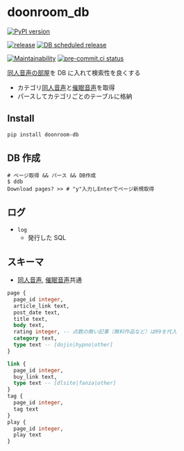# doonroom_db

[![PyPI version](
  https://badge.fury.io/py/doonroom-db.svg
)](
  https://badge.fury.io/py/doonroom-db
)

[![release](
  https://github.com/eggplants/doonroom_db/actions/workflows/release.yml/badge.svg
  )](
  https://github.com/eggplants/doonroom_db/actions/workflows/release.yml
) [![DB scheduled release](
  https://github.com/eggplants/doonroom_db/actions/workflows/db_scheduled_release.yml/badge.svg
  )](
  https://github.com/eggplants/doonroom_db/actions/workflows/db_scheduled_release.yml
)

[![Maintainability](
  https://api.codeclimate.com/v1/badges/aa5bc7bb4dbc9209ab8e/maintainability
  )](
  https://codeclimate.com/github/eggplants/doonroom_db/maintainability
) [![pre-commit.ci status](
  https://results.pre-commit.ci/badge/github/eggplants/doonroom_db/master.svg
  )](
  https://results.pre-commit.ci/latest/github/eggplants/doonroom_db/master
)

[同人音声の部屋]を DB に入れて検索性を良くする
  - カテゴリ[同人音声]と[催眠音声]を取得
  - パースしてカテゴリごとのテーブルに格納

## Install

```bash
pip install doonroom-db
```

## DB 作成

```shellsession
# ページ取得 && パース && DB作成
$ ddb
Download pages? >> # "y"入力しEnterでページ新規取得
```

## ログ

- `log`
  - 発行した SQL

## スキーマ

- [同人音声], [催眠音声]共通

```sql
page {
  page_id integer,
  article_link text,
  post_date text,
  title text,
  body text,
  rating integer, -- 点数の無い記事（無料作品など）は99を代入
  category text,
  type text -- [dojin|hypno|other]
}

link {
  page_id integer,
  buy_link text,
  type text -- [dlsite|fanza|other]
}
tag {
  page_id integer,
  tag text
}
play {
  page_id integer,
  play text
}
```

[同人音声の部屋]: http://doonroom.blog.jp/
[同人音声]: http://doonroom.blog.jp/archives/cat_966405.html
[催眠音声]: http://doonroom.blog.jp/archives/cat_966995.html
